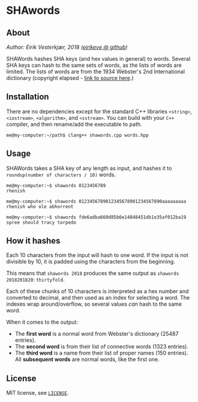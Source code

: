 # SHAwords

## About
*Author: Eirik Vesterkjær, 2018 ([eirikeve @ github](www.github.com/eirikeve))*

SHAWords hashes SHA keys (and hex values in general) to words. 
Several SHA keys can hash to the same sets of words, as the lists of words are limited. 
The lists of words are from the 1934 Webster's 2nd International dictionary (copyright elapsed - [link to source here](https://svnweb.freebsd.org/csrg/share/dict/).)

## Installation
There are no dependencies except for the standard C++ libraries `<string>`, `<iostream>`, `<algorithm>`,  and `<sstream>`. 
You can build with your `C++` compiler, and then rename/add the executable to path.
```
me@my-computer:~/path$ clang++ shawords.cpp words.hpp
```




## Usage
SHAWords takes a SHA key of any length as input, and hashes it to `roundup(number of characters / 10)` words.

```
me@my-computer:~$ shawords 0123456789
rhenish
```
```
me@my-computer:~$ shawords 0123456789012345678901234567890aaaaaaaaa
rhenish who ole abhorrent 
```
```
me@my-computer:~$ shawords fde6adba660d85b6e14848451db1e35af012ba19
spree should tracy torpedo 
```

## How it hashes
Each 10 characters from the input will hash to one word. If the input is not divisible by 10, it is padded using the characters from the beginning.

This means that `shawords 2018` produces the same output as `shawords 2018201820`: `thirtyfold`.

Each of these chunks of 10 characters is interpreted as a hex number and converted to decimal, and then used as an index for selecting a word. The indexes wrap around/overflow, so several values *can* hash to the same word.


When it comes to the output:
* The **first word** is a normal word from Webster's dictionary (25487 entries).  
* The **second word** is from their list of connective words (1323 entries).  
* The **third word** is a name from their list of proper names (150 entries). All **subsequent words** are normal words, like the first one.  

## License

MIT license, see [`LICENSE`](./LICENSE).


